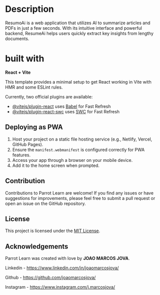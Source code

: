 # Description 

ResumoAi is a web application that utilizes AI to summarize articles and PDFs in just a few seconds. With its intuitive interface and powerful backend, ResumeAi helps users quickly extract key insights from lengthy documents.

# built with 
**React + Vite**

This template provides a minimal setup to get React working in Vite with HMR and some ESLint rules.

Currently, two official plugins are available:

- [@vitejs/plugin-react](https://github.com/vitejs/vite-plugin-react/blob/main/packages/plugin-react/README.md) uses [Babel](https://babeljs.io/) for Fast Refresh
- [@vitejs/plugin-react-swc](https://github.com/vitejs/vite-plugin-react-swc) uses [SWC](https://swc.rs/) for Fast Refresh

## Deploying as PWA

1. Host your project on a static file hosting service (e.g., Netlify, Vercel, GitHub Pages).
2. Ensure the `manifest.webmanifest` is configured correctly for PWA features.
3. Access your app through a browser on your mobile device.
4. Add it to the home screen when prompted.


## Contribution

Contributions to Parrot Learn are welcome! If you find any issues or have suggestions for improvements, please feel free to submit a pull request or open an issue on the GitHub repository.

## License

This project is licensed under the [MIT License](LICENSE).

## Acknowledgements

Parrot Learn was created with love by **JOAO MARCOS JOVA**.

Linkedin - https://www.linkedin.com/in/joaomarcosjova/

Github - https://github.com/joaomarcosjova/

Instagram - https://www.instagram.com/j.marcosjova/
